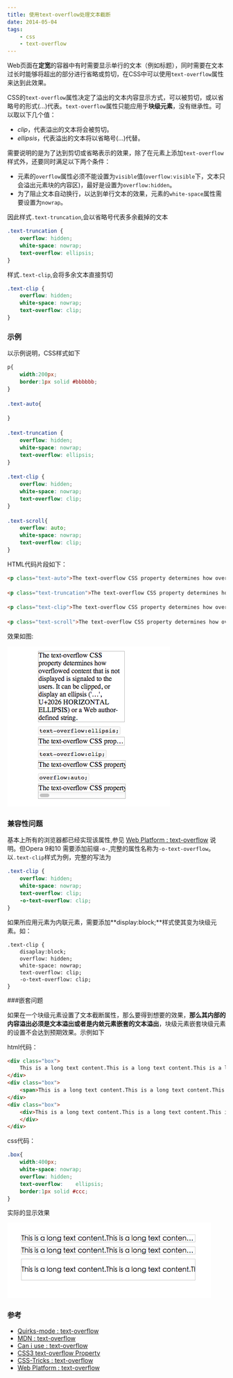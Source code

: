 ```yaml
---
title: 使用text-overflow处理文本截断
date: 2014-05-04
tags:
    - css
    - text-overflow
---
```



Web页面在**定宽**的容器中有时需要显示单行的文本（例如标题），同时需要在文本过长时能够将超出的部分进行省略或剪切，在CSS中可以使用`text-overflow`属性来达到此效果。

CSS的`text-overflow`属性决定了溢出的文本内容显示方式，可以被剪切，或以省略号的形式(...)代表。`text-overflow`属性只能应用于**块级元素**，没有继承性。可以取以下几个值：

+ _clip_，代表溢出的文本将会被剪切。
+ _ellipsis_，代表溢出的文本将以省略号(...)代替。

需要说明的是为了达到剪切或省略表示的效果，除了在元素上添加`text-overflow`样式外，还要同时满足以下两个条件：

+ 元素的`overflow`属性必须不能设置为`visible`值(`overflow:visible`下，文本只会溢出元素块的内容区)，最好是设置为`overflow:hidden`。
+ 为了阻止文本自动换行，以达到单行文本的效果，元素的`white-space`属性需要设置为`nowrap`。

因此样式`.text-truncation`,会以省略号代表多余截掉的文本
```css
.text-truncation {
    overflow: hidden;
    white-space: nowrap;
    text-overflow: ellipsis;
}
```
样式`.text-clip`,会将多余文本直接剪切
```css
.text-clip {
    overflow: hidden;
    white-space: nowrap;
    text-overflow: clip;
}
```
### 示例

以示例说明，CSS样式如下
```css
p{
    width:200px;
    border:1px solid #bbbbbb;
}

.text-auto{

}

.text-truncation {
    overflow: hidden;
    white-space: nowrap;
    text-overflow: ellipsis;
}

.text-clip {
    overflow: hidden;
    white-space: nowrap;
    text-overflow: clip;
}

.text-scroll{
    overflow: auto;
    white-space: nowrap;
    text-overflow: clip;
}
```
HTML代码片段如下：

```html
<p class="text-auto">The text-overflow CSS property determines how overflowed content that is not displayed is signaled to the users. It can be clipped, or display an ellipsis ('…', U+2026 HORIZONTAL ELLIPSIS) or a Web author-defined string.</p>

<p class="text-truncation">The text-overflow CSS property determines how overflowed content that is not displayed is signaled to the users. It can be clipped, or display an ellipsis ('…', U+2026 HORIZONTAL ELLIPSIS) or a Web author-defined string.</p>

<p class="text-clip">The text-overflow CSS property determines how overflowed content that is not displayed is signaled to the users. It can be clipped, or display an ellipsis ('…', U+2026 HORIZONTAL ELLIPSIS) or a Web author-defined string.</p>

<p class="text-scroll">The text-overflow CSS property determines how overflowed content that is not displayed is signaled to the users. It can be clipped, or display an ellipsis ('…', U+2026 HORIZONTAL ELLIPSIS) or a Web author-defined string.</p>
```
效果如图:

![image](/img/2014-05-04-a1.png)


### 兼容性问题

基本上所有的浏览器都已经实现该属性,参见 [Web Platform : text-overflow][ref-6] 说明。但Opera 9和10 需要添加前缀`-o-`,完整的属性名称为`-o-text-overflow`。以`.text-clip`样式为例，完整的写法为
```css
.text-clip {
    overflow: hidden;
    white-space: nowrap;
    text-overflow: clip;
    -o-text-overflow: clip;
}
```
如果所应用元素为内联元素，需要添加**display:block;**样式使其变为块级元素。如：

```
.text-clip {
    disaplay:block;
    overflow: hidden;
    white-space: nowrap;
    text-overflow: clip;
    -o-text-overflow: clip;
}
```
###嵌套问题

如果在一个块级元素设置了文本截断属性，那么要得到想要的效果，**那么其内部的内容溢出必须是文本溢出或者是内敛元素嵌套的文本溢出**，块级元素嵌套块级元素的设置不会达到预期效果。示例如下

html代码：
```html
<div class="box">
    This is a long text content.This is a long text content.This is a long text content.This is a long text content.This is a long text content.
</div>
<div class="box">
    <span>This is a long text content.This is a long text content.This is a long text content.This is along text content.This is a long text content.</span>
</div>
<div class="box">
    <div>This is a long text content.This is a long text content.This is a long text content.This is a long text content.This is a long text content.
    </div>
</div>
```
css代码：
```css
.box{
    width:400px;
    white-space: nowrap;
    overflow: hidden;
    text-overflow:    ellipsis;
    border:1px solid #ccc;
}
```
实际的显示效果


![image](/img/2014-05-04-a2.png)

### 参考

+ [Quirks-mode : text-overflow][ref-1]
+ [MDN : text-overflow][ref-2]
+ [Can i use : text-overflow][ref-3]
+ [CSS3 text-overflow Property][ref-4]
+ [CSS-Tricks : text-overflow][ref-5]
+ [Web Platform : text-overflow][ref-6]

[ref-1]: http://www.quirksmode.org/css/user-interface/textoverflow.html
[ref-2]: https://developer.mozilla.org/en-US/docs/Web/CSS/text-overflow
[ref-3]: http://caniuse.com/text-overflow
[ref-4]: http://www.w3schools.com/cssref/css3_pr_text-overflow.asp
[ref-5]: http://css-tricks.com/almanac/properties/t/text-overflow/
[ref-6]: http://docs.webplatform.org/wiki/css/properties/text-overflow
